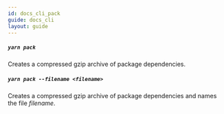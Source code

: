 ```yaml
---
id: docs_cli_pack
guide: docs_cli
layout: guide
---
```


##### `yarn pack` <a class="toc" id="toc-command-yarn-pack" href="#toc-command-yarn-pack"></a>

Creates a compressed gzip archive of package dependencies.

##### `yarn pack --filename <filename>` <a class="toc" id="toc-command-yarn-pack-filename" href="#toc-command-yarn-pack-filename"></a>

Creates a compressed gzip archive of package dependencies and names the file _filename_.
